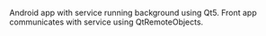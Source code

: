 Android app with service running background using Qt5. Front app communicates with service using QtRemoteObjects.

